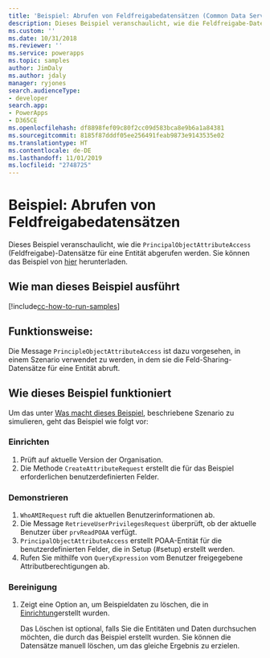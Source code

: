 ```yaml
---
title: 'Beispiel: Abrufen von Feldfreigabedatensätzen (Common Data Service) | Microsoft-Dokumentation'
description: Dieses Beispiel veranschaulicht, wie die Feldfreigabe-Datensätze für eine Entität abgerufen werden.
ms.custom: ''
ms.date: 10/31/2018
ms.reviewer: ''
ms.service: powerapps
ms.topic: samples
author: JimDaly
ms.author: jdaly
manager: ryjones
search.audienceType:
- developer
search.app:
- PowerApps
- D365CE
ms.openlocfilehash: df8898fef09c80f2cc09d583bca8e9b6a1a84381
ms.sourcegitcommit: 8185f87dddf05ee256491feab9873e9143535e02
ms.translationtype: HT
ms.contentlocale: de-DE
ms.lasthandoff: 11/01/2019
ms.locfileid: "2748725"
---
```

# <a name="sample-retrieve-field-sharing-records"></a>Beispiel: Abrufen von Feldfreigabedatensätzen

<!-- https://docs.microsoft.com/dynamics365/customer-engagement/developer/sample-retrieve-field-sharing-records -->

Dieses Beispiel veranschaulicht, wie die `PrincipalObjectAttributeAccess` (Feldfreigabe)-Datensätze für eine Entität abgerufen werden. Sie können das Beispiel von [hier](https://github.com/Microsoft/PowerApps-Samples/tree/master/cds/orgsvc/C%23/RetrieveFieldSharing) herunterladen.

## <a name="how-to-run-this-sample"></a>Wie man dieses Beispiel ausführt

[!include[cc-how-to-run-samples](../../includes/cc-how-to-run-samples.md)]

## <a name="what-this-sample-does"></a>Funktionsweise:

Die Message `PrincipleObjectAttributeAccess` ist dazu vorgesehen, in einem Szenario verwendet zu werden, in dem sie die Feld-Sharing-Datensätze für eine Entität abruft.

## <a name="how-this-sample-works"></a>Wie dieses Beispiel funktioniert

Um das unter [Was macht dieses Beispiel](#what-this-sample-does), beschriebene Szenario zu simulieren, geht das Beispiel wie folgt vor:

### <a name="setup"></a>Einrichten

1. Prüft auf aktuelle Version der Organisation.
2. Die Methode `CreateAttributeRequest` erstellt die für das Beispiel erforderlichen benutzerdefinierten Felder.

### <a name="demonstrate"></a>Demonstrieren

1. `WhoAMIRequest` ruft die aktuellen Benutzerinformationen ab.
2. Die Message `RetrieveUserPrivilegesRequest` überprüft, ob der aktuelle Benutzer über `prvReadPOAA` verfügt.
3. `PrincipalObjectAttributeAccess` erstellt POAA-Entität für die benutzerdefinierten Felder, die in Setup (#setup) erstellt werden.
4. Rufen Sie mithilfe von `QueryExpression` vom Benutzer freigegebene Attributberechtigungen ab.

### <a name="clean-up"></a>Bereinigung

1. Zeigt eine Option an, um Beispieldaten zu löschen, die in [Einrichtung](#setup)erstellt wurden.

    Das Löschen ist optional, falls Sie die Entitäten und Daten durchsuchen möchten, die durch das Beispiel erstellt wurden. Sie können die Datensätze manuell löschen, um das gleiche Ergebnis zu erzielen.
